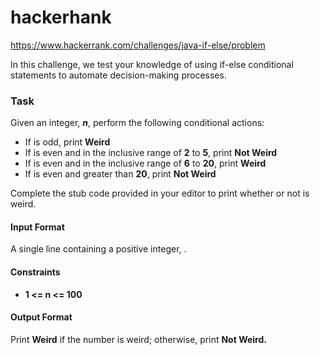 # hackerhank

https://www.hackerrank.com/challenges/java-if-else/problem

In this challenge, we test your knowledge of using if-else conditional statements to automate decision-making processes.

### Task
Given an integer, ***n***, perform the following conditional actions:

* If  is odd, print **Weird**
* If  is even and in the inclusive range of **2** to **5**, print **Not Weird**
* If  is even and in the inclusive range of **6** to **20**, print **Weird**
* If  is even and greater than **20**, print **Not Weird**

Complete the stub code provided in your editor to print whether or not  is weird.

#### Input Format

A single line containing a positive integer, .

#### Constraints

* **1 <= n <= 100**

#### Output Format

Print **Weird** if the number is weird; otherwise, print **Not Weird.**